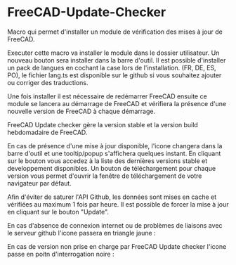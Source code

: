 # FreeCAD-Update-Checker

Macro qui permet d'installer un module de vérification des mises à jour de FreeCAD.

Executer cette macro va installer le module dans le dossier utilisateur. Un nouveau bouton sera installer dans la barre d'outil.
Il est possible d'installer un pack de langues en cochant la case lors de l'installation. (FR, DE, ES, PO), le fichier lang.ts est disponible sur le github si vous souhaitez ajouter ou corriger des traductions.

Une fois installer il est nécessaire de redémarrer FreeCAD ensuite ce module se lancera au démarrage de FreeCAD et vérifiera la présence d'une nouvelle version de FreeCAD à chaque démarrage.

FreeCAD Update checker gère la version stable et la version build hebdomadaire de FreeCAD.

En cas de présence d'une mise à jour disponible, l'icone changera dans la barre d'outil et une tooltip/popup s'affichera quelques instant.
En cliquant sur le bouton vous accedez à la liste des dernières versions stable et developpement disponibles.
Un bouton de téléchargement pour chaque version vous permet d'ouvrir la fenêtre de téléchargement de votre navigateur par défaut.

Afin d'éviter de saturer l'API Github, les données sont mises en cache et vérifiées au maximum 1 fois par heure. Il est possible de forcer la mise à jour en cliquant sur le bouton "Update".

En cas d'absence de connexion internet ou de problèmes de liaisons avec le serveur github l'icone passera en triangle jaune :

En cas de version non prise en charge par FreeCAD Update checker l'icone passe en poitn d'interrogation noire :

